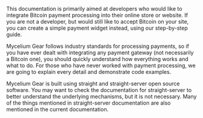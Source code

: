 This documentation is primarily aimed at developers who would like to integrate Bitcoin payment processing into their online store or website. If you are not a developer, but would still like to accept Bitcoin on your site, you can create a simple payment widget instead, using our step-by-step guide.

Mycelium Gear follows industry standards for processing payments, so if you have ever dealt with integrating any payment gateway (not necessarily a Bitcoin one), you should quickly understand how everything works and what to do. For those who have never worked with payment processing, we are going to explain every detail and demonstrate code examples.

Mycelium Gear is built using straight and straight-server open source software. You may want to check the documentation for straight-server to better understand the underlying mechanisms, but it is not necessary. Many of the things mentioned in straight-server documentation are also mentioned in the current documentation. 

